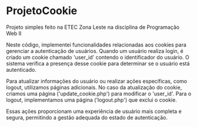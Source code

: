 # ProjetoCookie
Projeto simples feito na ETEC Zona Leste na disciplina de Programação Web II

Neste código, implementei funcionalidades relacionadas aos cookies para gerenciar a autenticação de usuários. Quando um usuário realiza login, é criado um cookie chamado 'user_id' contendo o identificador do usuário. O sistema verifica a presença desse cookie para determinar se o usuário está autenticado.

Para atualizar informações do usuário ou realizar ações específicas, como logout, utilizamos páginas adicionais. No caso da atualização do cookie, criamos uma página ('update_cookie.php') para modificar o 'user_id'. Para o logout, implementamos uma página ('logout.php') que exclui o cookie.

Essas ações proporcionam uma experiência de usuário mais completa e segura, permitindo a gestão adequada do estado de autenticação.
